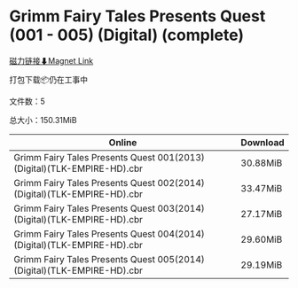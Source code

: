 # Grimm Fairy Tales Presents Quest (001 - 005) (Digital) (complete)

[磁力链接⬇Magnet Link](magnet:?xt=urn:btih:8d0c2dfe097dacfabdbf990291277e09763172d8&dn=Grimm%20Fairy%20Tales%20Presents%20Quest%20%28001%20-%20005%29%20%28Digital%29%20%28complete%29)

打包下载📦仍在工事中

文件数：5

总大小：150.31MiB

Online | Download
--- | ---
Grimm Fairy Tales Presents Quest 001(2013)(Digital)(TLK-EMPIRE-HD).cbr | 30.88MiB
Grimm Fairy Tales Presents Quest 002(2014)(Digital)(TLK-EMPIRE-HD).cbr | 33.47MiB
Grimm Fairy Tales Presents Quest 003(2014)(Digital)(TLK-EMPIRE-HD).cbr | 27.17MiB
Grimm Fairy Tales Presents Quest 004(2014)(Digital)(TLK-EMPIRE-HD).cbr | 29.60MiB
Grimm Fairy Tales Presents Quest 005(2014)(Digital)(TLK-EMPIRE-HD).cbr | 29.19MiB
